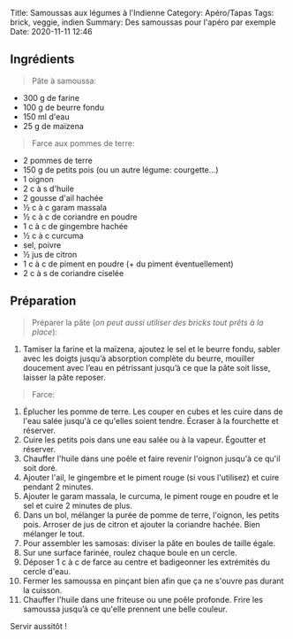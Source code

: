 Title: Samoussas aux légumes à l'Indienne
Category: Apéro/Tapas
Tags: brick, veggie, indien
Summary: Des samoussas pour l'apéro par exemple
Date: 2020-11-11 12:46

## Ingrédients
> Pâte à samoussa:
- 300 g de farine
- 100 g de beurre fondu
- 150 ml d'eau
- 25 g de maïzena
> Farce aux pommes de terre:
- 2 pommes de terre
- 150 g de petits pois (ou un autre légume: courgette...)
- 1 oignon
- 2 c à s d'huile
- 2 gousse d'ail hachée
- ½ c à c garam massala
- ½ c à c de coriandre en poudre
- 1 c à c de gingembre hachée
- ½ c à c curcuma
- sel, poivre
- ½ jus de citron
- 1 c à c de piment en poudre (+ du piment éventuellement)
- 2 c à s de coriandre ciselée

## Préparation
> Préparer la pâte (*on peut aussi utiliser des bricks tout prêts à la place*):
1. Tamiser la farine et la maïzena, ajoutez le sel et le beurre fondu, sabler avec les doigts jusqu’à absorption complète du beurre, mouiller doucement avec l’eau en pétrissant jusqu’à ce que la pâte soit lisse, laisser la pâte reposer.

> Farce:
1. Éplucher les pomme de terre. Les couper en cubes et les cuire dans de l'eau salée jusqu'à ce qu'elles soient tendre. Écraser à la fourchette et réserver.
2. Cuire les petits pois dans une eau salée ou à la vapeur. Égoutter et réserver.
3. Chauffer l'huile dans une poêle et faire revenir l'oignon jusqu'à ce qu'il soit doré.
4. Ajouter l'ail, le gingembre et le piment rouge (si vous l'utilisez) et cuire pendant 2 minutes.
5. Ajouter le garam massala, le curcuma, le piment rouge en poudre et le sel et cuire 2 minutes de plus.
6. Dans un bol, mélanger la purée de pomme de terre, l'oignon, les petits pois.
Arroser de jus de citron et ajouter la coriandre hachée. Bien mélanger le tout.
7. Pour assembler les samosas: diviser la pâte en boules de taille égale.
8. Sur une surface farinée, roulez chaque boule en un cercle.
9. Déposer 1 c à c de farce au centre et badigeonner les extrémités du cercle d'eau.
10. Fermer les samoussa en pinçant bien afin que ça ne s'ouvre pas durant la cuisson.
11. Chauffer l'huile dans une friteuse ou une poêle profonde. Frire les samoussa jusqu’à ce qu'elle prennent une belle couleur.

Servir aussitôt !

